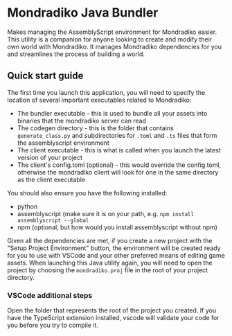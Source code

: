 # Mondradiko Java Bundler
Makes managing the AssemblyScript environment for Mondradiko easier.
This utility is a companion for anyone looking to create and modify their own world with Mondradiko.
It manages Mondradiko dependencies for you and streamlines the process of building a world.

## Quick start guide
The first time you launch this application, you will need to specify the location of several important executables related to Mondradiko:
- The bundler executable - this is used to bundle all your assets into binaries that the mondradiko server can read
- The codegen directory - this is the folder that contains `generate_class.py` and subdirectories for `.toml` and `.ts` files that form the assemblyscript environment
- The client executable - this is what is called when you launch the latest version of your project
- The client's config.toml (optional) - this would override the config.toml, otherwise the mondradiko client will look for one in the same directory as the client executable

You should also ensure you have the following installed:
- python
- assemblyscript (make sure it is on your path, e.g. `npm install assemblyscript --global`
- npm (optional, but how would you install assemblyscript without npm)

Given all the dependencies are met, if you create a new project with the "Setup Project Environment" button, the environment will be created ready for you to use with VSCode and your other preferred means of editing game assets. When launching this Java utility again, you will need to open the project by choosing the `mondradiko.proj` file in the root of your project directory.

### VSCode additional steps
Open the folder that represents the root of the project you created. If you have the TypeScript extension installed, vscode will validate your code for you before you try to compile it.
